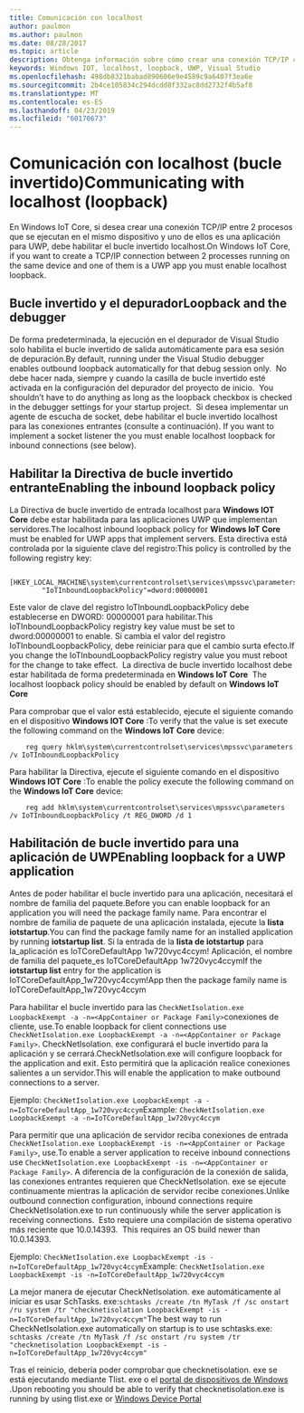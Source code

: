 ```yaml
---
title: Comunicación con localhost
author: paulmon
ms.author: paulmon
ms.date: 08/28/2017
ms.topic: article
description: Obtenga información sobre cómo crear una conexión TCP/IP con dos procesos habilitando el bucle invertido localhost.
keywords: Windows IOT, localhost, loopback, UWP, Visual Studio
ms.openlocfilehash: 498db8321babad890606e9e4589c9a6407f3ea6e
ms.sourcegitcommit: 2b4ce105834c294dcdd8f332ac8dd2732f4b5af8
ms.translationtype: MT
ms.contentlocale: es-ES
ms.lasthandoff: 04/23/2019
ms.locfileid: "60170673"
---
```

# <a name="communicating-with-localhost-loopback"></a><span data-ttu-id="49eb6-104">Comunicación con localhost (bucle invertido)</span><span class="sxs-lookup"><span data-stu-id="49eb6-104">Communicating with localhost (loopback)</span></span>

<span data-ttu-id="49eb6-105">En Windows IoT Core, si desea crear una conexión TCP/IP entre 2 procesos que se ejecutan en el mismo dispositivo y uno de ellos es una aplicación para UWP, debe habilitar el bucle invertido localhost.</span><span class="sxs-lookup"><span data-stu-id="49eb6-105">On Windows IoT Core, if you want to create a TCP/IP connection between 2 processes running on the same device and one of them is a UWP app you must enable localhost loopback.</span></span>

## <a name="loopback-and-the-debugger"></a><span data-ttu-id="49eb6-106">Bucle invertido y el depurador</span><span class="sxs-lookup"><span data-stu-id="49eb6-106">Loopback and the debugger</span></span> 
<span data-ttu-id="49eb6-107">De forma predeterminada, la ejecución en el depurador de Visual Studio solo habilita el bucle invertido de salida automáticamente para esa sesión de depuración.</span><span class="sxs-lookup"><span data-stu-id="49eb6-107">By default, running under the Visual Studio debugger enables outbound loopback automatically for that debug session only.</span></span><span data-ttu-id="49eb6-108">  No debe hacer nada, siempre y cuando la casilla de bucle invertido esté activada en la configuración del depurador del proyecto de inicio.</span><span class="sxs-lookup"><span data-stu-id="49eb6-108">  You shouldn’t have to do anything as long as the loopback checkbox is checked in the debugger settings for your startup project.</span></span> <span data-ttu-id="49eb6-109"> Si desea implementar un agente de escucha de socket, debe habilitar el bucle invertido localhost para las conexiones entrantes (consulte a continuación).</span><span class="sxs-lookup"><span data-stu-id="49eb6-109"> If you want to implement a socket listener the you must enable localhost loopback for inbound connections (see below).</span></span>
 
## <a name="enabling-the-inbound-loopback-policy"></a><span data-ttu-id="49eb6-110">Habilitar la Directiva de bucle invertido entrante</span><span class="sxs-lookup"><span data-stu-id="49eb6-110">Enabling the inbound loopback policy</span></span>
<span data-ttu-id="49eb6-111">La Directiva de bucle invertido de entrada localhost para **Windows IOT Core** debe estar habilitada para las aplicaciones UWP que implementan servidores.</span><span class="sxs-lookup"><span data-stu-id="49eb6-111">The localhost inbound loopback policy for **Windows IoT Core** must be enabled for UWP apps that implement servers.</span></span>  <span data-ttu-id="49eb6-112">Esta directiva está controlada por la siguiente clave del registro:</span><span class="sxs-lookup"><span data-stu-id="49eb6-112">This policy is controlled by the following registry key:</span></span>

        [HKEY_LOCAL_MACHINE\system\currentcontrolset\services\mpssvc\parameters]
            "IoTInboundLoopbackPolicy"=dword:00000001

<span data-ttu-id="49eb6-113">Este valor de clave del registro IoTInboundLoopbackPolicy debe establecerse en DWORD: 00000001 para habilitar.</span><span class="sxs-lookup"><span data-stu-id="49eb6-113">This IoTInboundLoopbackPolicy registry key value must be set to dword:00000001 to enable.</span></span> <span data-ttu-id="49eb6-114">Si cambia el valor del registro IoTInboundLoopbackPolicy, debe reiniciar para que el cambio surta efecto.</span><span class="sxs-lookup"><span data-stu-id="49eb6-114">If you change the IoTInboundLoopbackPolicy registry value you must reboot for the change to take effect.</span></span><span data-ttu-id="49eb6-115">  La directiva de bucle invertido localhost debe estar habilitada de forma predeterminada en **Windows IoT Core**</span><span class="sxs-lookup"><span data-stu-id="49eb6-115">  The localhost loopback policy should be enabled by default on **Windows IoT Core**</span></span>

<span data-ttu-id="49eb6-116">Para comprobar que el valor está establecido, ejecute el siguiente comando en el dispositivo **Windows IOT Core** :</span><span class="sxs-lookup"><span data-stu-id="49eb6-116">To verify that the value is set execute the following command on the **Windows IoT Core** device:</span></span>

        reg query hklm\system\currentcontrolset\services\mpssvc\parameters /v IoTInboundLoopbackPolicy

<span data-ttu-id="49eb6-117">Para habilitar la Directiva, ejecute el siguiente comando en el dispositivo **Windows IOT Core** :</span><span class="sxs-lookup"><span data-stu-id="49eb6-117">To enable the policy execute the following command on the **Windows IoT Core** device:</span></span>

        reg add hklm\system\currentcontrolset\services\mpssvc\parameters /v IoTInboundLoopbackPolicy /t REG_DWORD /d 1
 

## <a name="enabling-loopback-for-a-uwp-application"></a><span data-ttu-id="49eb6-118">Habilitación de bucle invertido para una aplicación de UWP</span><span class="sxs-lookup"><span data-stu-id="49eb6-118">Enabling loopback for a UWP application</span></span>
<span data-ttu-id="49eb6-119">Antes de poder habilitar el bucle invertido para una aplicación, necesitará el nombre de familia del paquete.</span><span class="sxs-lookup"><span data-stu-id="49eb6-119">Before you can enable loopback for an application you will need the package family name.</span></span>  <span data-ttu-id="49eb6-120">Para encontrar el nombre de familia de paquete de una aplicación instalada, ejecute la **lista iotstartup**.</span><span class="sxs-lookup"><span data-stu-id="49eb6-120">You can find the package family name for an installed application by running **iotstartup list**.</span></span>  <span data-ttu-id="49eb6-121">Si la entrada de la **lista de iotstartup** para la\_aplicación es IoTCoreDefaultApp 1w720vyc4ccym! Aplicación, el nombre de familia del paquete\_es IoTCoreDefaultApp 1w720vyc4ccym</span><span class="sxs-lookup"><span data-stu-id="49eb6-121">If the **iotstartup list** entry for the application is IoTCoreDefaultApp\_1w720vyc4ccym!App then the package family name is IoTCoreDefaultApp\_1w720vyc4ccym</span></span>

<span data-ttu-id="49eb6-122">Para habilitar el bucle invertido para las `CheckNetIsolation.exe LoopbackExempt -a -n=<AppContainer or Package Family>`conexiones de cliente, use.</span><span class="sxs-lookup"><span data-stu-id="49eb6-122">To enable loopback for client connections use `CheckNetIsolation.exe LoopbackExempt -a -n=<AppContainer or Package Family>`.</span></span>  <span data-ttu-id="49eb6-123">CheckNetIsolation. exe configurará el bucle invertido para la aplicación y se cerrará.</span><span class="sxs-lookup"><span data-stu-id="49eb6-123">CheckNetIsolation.exe will configure loopback for the application and exit.</span></span> <span data-ttu-id="49eb6-124">Esto permitirá que la aplicación realice conexiones salientes a un servidor.</span><span class="sxs-lookup"><span data-stu-id="49eb6-124">This will enable the application to make outbound connections to a server.</span></span>

<span data-ttu-id="49eb6-125">Ejemplo: `CheckNetIsolation.exe LoopbackExempt -a -n=IoTCoreDefaultApp_1w720vyc4ccym`</span><span class="sxs-lookup"><span data-stu-id="49eb6-125">Example: `CheckNetIsolation.exe LoopbackExempt -a -n=IoTCoreDefaultApp_1w720vyc4ccym`</span></span>

<span data-ttu-id="49eb6-126">Para permitir que una aplicación de servidor reciba conexiones de entrada `CheckNetIsolation.exe LoopbackExempt -is -n=<AppContainer or Package Family>`, use.</span><span class="sxs-lookup"><span data-stu-id="49eb6-126">To enable a server application to receive inbound connections use `CheckNetIsolation.exe LoopbackExempt -is -n=<AppContainer or Package Family>`.</span></span> <span data-ttu-id="49eb6-127">A diferencia de la configuración de la conexión de salida, las conexiones entrantes requieren que CheckNetIsolation. exe se ejecute continuamente mientras la aplicación de servidor recibe conexiones.</span><span class="sxs-lookup"><span data-stu-id="49eb6-127">Unlike outbound connection configuration, inbound connections require CheckNetIsolation.exe to run continuously while the server application is receiving connections.</span></span><span data-ttu-id="49eb6-128">  Esto requiere una compilación de sistema operativo más reciente que 10.0.14393.</span><span class="sxs-lookup"><span data-stu-id="49eb6-128">  This requires an OS build newer than 10.0.14393.</span></span>

<span data-ttu-id="49eb6-129">Ejemplo: `CheckNetIsolation.exe LoopbackExempt -is -n=IoTCoreDefaultApp_1w720vyc4ccym`</span><span class="sxs-lookup"><span data-stu-id="49eb6-129">Example: `CheckNetIsolation.exe LoopbackExempt -is -n=IoTCoreDefaultApp_1w720vyc4ccym`</span></span>

<span data-ttu-id="49eb6-130">La mejor manera de ejecutar CheckNetIsolation. exe automáticamente al iniciar es usar SchTasks. exe:`schtasks /create /tn MyTask /f /sc onstart /ru system /tr "checknetisolation LoopbackExempt -is -n=IoTCoreDefaultApp_1w720vyc4ccym"`</span><span class="sxs-lookup"><span data-stu-id="49eb6-130">The best way to run CheckNetIsolation.exe automatically on startup is to use schtasks.exe: `schtasks /create /tn MyTask /f /sc onstart /ru system /tr "checknetisolation LoopbackExempt -is -n=IoTCoreDefaultApp_1w720vyc4ccym"`</span></span>

<span data-ttu-id="49eb6-131">Tras el reinicio, debería poder comprobar que checknetisolation. exe se está ejecutando mediante Tlist. exe o el [portal de dispositivos de Windows](https://developer.microsoft.com/en-us/windows/iot/docs/deviceportal) .</span><span class="sxs-lookup"><span data-stu-id="49eb6-131">Upon rebooting you should be able to verify that checknetisolation.exe is running by using tlist.exe or [Windows Device Portal](https://developer.microsoft.com/en-us/windows/iot/docs/deviceportal)</span></span>
